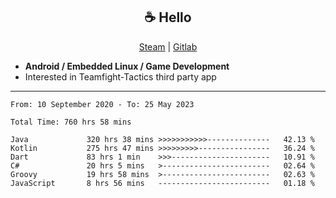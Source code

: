 <h2 align="center"> ☕ Hello </h2>

<p align="center">
  <a href="https://steamcommunity.com/id/Niforances/">Steam</a> |
  <a href="https://gitlab.com/niforances">Gitlab</a>
</p>

 - **Android / Embedded Linux / Game Development**
 - Interested in Teamfight-Tactics third party app

------

<!--START_SECTION:waka-->

```text
From: 10 September 2020 - To: 25 May 2023

Total Time: 760 hrs 58 mins

Java             320 hrs 38 mins >>>>>>>>>>>--------------   42.13 %
Kotlin           275 hrs 47 mins >>>>>>>>>----------------   36.24 %
Dart             83 hrs 1 min    >>>----------------------   10.91 %
C#               20 hrs 5 mins   >------------------------   02.64 %
Groovy           19 hrs 58 mins  >------------------------   02.63 %
JavaScript       8 hrs 56 mins   -------------------------   01.18 %
```

<!--END_SECTION:waka-->
